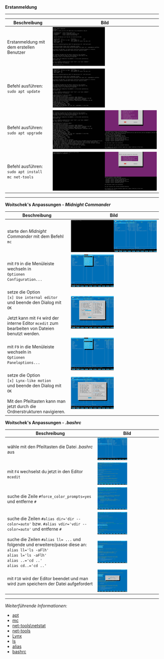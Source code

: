 **Erstanmeldung**

---

| Beschreibung          | Bild |
| --------------------- | ---- |
| Erstanmeldung mit dem erstellen Benutzer | <img width="50%" src="https://github.com/dr-woitschek/minecraft/blob/main/JavaEdition/Dedicated_Server/02_Erstanmeldung/Bilder/Grundkonfiguration_01.jpeg"> |
| Befehl ausführen: <br/> ```sudo apt update```  | <img width="50%" src="https://github.com/dr-woitschek/minecraft/blob/main/JavaEdition/Dedicated_Server/02_Erstanmeldung/Bilder/Grundkonfiguration_02.jpeg"> |
| Befehl ausführen: <br/> ```sudo apt upgrade``` | <img width="50%" src="https://github.com/dr-woitschek/minecraft/blob/main/JavaEdition/Dedicated_Server/02_Erstanmeldung/Bilder/Grundkonfiguration_03.jpeg"><img width="50%" src="https://github.com/dr-woitschek/minecraft/blob/main/JavaEdition/Dedicated_Server/02_Erstanmeldung/Bilder/Grundkonfiguration_04.jpeg"> |
| Befehl ausführen: <br/> ```sudo apt install mc net-tools``` | <img width="50%" src="https://github.com/dr-woitschek/minecraft/blob/main/JavaEdition/Dedicated_Server/02_Erstanmeldung/Bilder/Grundkonfiguration_05.jpeg"><img width="50%" src="https://github.com/dr-woitschek/minecraft/blob/main/JavaEdition/Dedicated_Server/02_Erstanmeldung/Bilder/Grundkonfiguration_06.jpeg"> |

---

**Woitschek's Anpassungen - _Midnight Commander_**

| Beschreibung          | Bild |
| --------------------- | ---- |
| starte den _Midnight Commander_ mit dem Befehl ```mc```                                                                                                                                                          | <img width="50%" src="https://github.com/dr-woitschek/minecraft/blob/main/JavaEdition/Dedicated_Server/02_Erstanmeldung/Bilder/WoitschekAnpassung_01.jpeg"><img width="50%" src="https://github.com/dr-woitschek/minecraft/blob/main/JavaEdition/Dedicated_Server/02_Erstanmeldung/Bilder/WoitschekAnpassung_02.jpeg"> |
| mit ```F9``` in die Menüleiste wechseln in <br/> ```Optionen``` <br/> ```Configuration...```                                                                                                                     | <img width="50%" src="https://github.com/dr-woitschek/minecraft/blob/main/JavaEdition/Dedicated_Server/02_Erstanmeldung/Bilder/WoitschekAnpassung_03.jpeg"> |
| setze die Option <br/> ```[x] Use internal editor``` <br/> und beende den Dialog mit ```OK``` <br/><br/> Jetzt kann mit ```F4``` wird der interne Editor ```mcedit``` zum bearbeiten von Dateien benutzt werden. | <img width="50%" src="https://github.com/dr-woitschek/minecraft/blob/main/JavaEdition/Dedicated_Server/02_Erstanmeldung/Bilder/WoitschekAnpassung_04.jpeg"> |
| mit ```F9``` in die Menüleiste wechseln in <br/> ```Optionen``` <br/> ```Paneloptions...```                                                                                                                      | <img width="50%" src="https://github.com/dr-woitschek/minecraft/blob/main/JavaEdition/Dedicated_Server/02_Erstanmeldung/Bilder/WoitschekAnpassung_05.jpeg"> |
| setze die Option <br/> ```[x] Lynx-like motion``` <br/> und beende den Dialog mit ```OK``` <br/><br/> Mit den Pfeiltasten kann man jetzt durch die Ordnerstrukturen navigieren.                                  | <img width="50%" src="https://github.com/dr-woitschek/minecraft/blob/main/JavaEdition/Dedicated_Server/02_Erstanmeldung/Bilder/WoitschekAnpassung_06.jpeg"> |

**Woitschek's Anpassungen - _.bashrc_**

| Beschreibung          | Bild |
| --------------------- | ---- |
| wähle mit den Pfeiltasten die Datei _.bashrc_ aus                                                                    | <img width="50%" src="https://github.com/dr-woitschek/minecraft/blob/main/JavaEdition/Dedicated_Server/02_Erstanmeldung/Bilder/WoitschekAnpassung_07.jpeg"> |
| mit ```F4``` wechselst du jetzt in den Editor ```mcedit```                                                           | <img width="50%" src="https://github.com/dr-woitschek/minecraft/blob/main/JavaEdition/Dedicated_Server/02_Erstanmeldung/Bilder/WoitschekAnpassung_08.jpeg"> |
| suche die Zeile ```#force_color_prompts=yes``` und entferne ```#```                                                  | <img width="50%" src="https://github.com/dr-woitschek/minecraft/blob/main/JavaEdition/Dedicated_Server/02_Erstanmeldung/Bilder/WoitschekAnpassung_09.jpeg"> |
| suche die Zeilen ```#alias dir='dir --color=auto'``` bzw. ```#alias vdir='vdir --color=auto'``` und entferne ```#``` | <img width="50%" src="https://github.com/dr-woitschek/minecraft/blob/main/JavaEdition/Dedicated_Server/02_Erstanmeldung/Bilder/WoitschekAnpassung_10.jpeg"> |
| suche die Zeilen ```#alias ll= ...``` und folgende und erweitere/passe diese an:<br/>```alias ll='ls -aFlh'```<br/>```alias l='ls -aFlh'```<br/>```alias ..='cd ..'```<br/>```alias cd..='cd ..'``` | <img width="50%" src="https://github.com/dr-woitschek/minecraft/blob/main/JavaEdition/Dedicated_Server/02_Erstanmeldung/Bilder/WoitschekAnpassung_11.jpeg"> |
| mit ```F10``` wird der Editor beendet und man wird zum speichern der Datei aufgefordert                              | <img width="50%" src="https://github.com/dr-woitschek/minecraft/blob/main/JavaEdition/Dedicated_Server/02_Erstanmeldung/Bilder/WoitschekAnpassung_12.jpeg"> |

---

_Weiterführende Informationen:_
* [apt](https://wiki.ubuntuusers.de/apt/apt/)
* [mc](https://wiki.ubuntuusers.de/Midnight_Commander/)
* [net-tools\netstat](https://wiki.ubuntuusers.de/netstat/)
* [net-tools](https://net-tools.sourceforge.io/)
* [Lynx](https://wiki.ubuntuusers.de/Lynx/)
* [ls](https://wiki.ubuntuusers.de/ls/)
* [alias](https://wiki.ubuntuusers.de/alias/)
* [bashrc](https://wiki.ubuntuusers.de/Bash/bashrc/)
